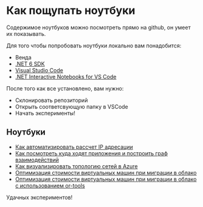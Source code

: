 # Как пощупать ноутбуки

Содержимое ноутбуков можно посмотреть прямо на github, он умеет их показывать.

Для того чтобы попробовать ноутбуки локально вам понадобится:

- Венда
- [.NET 6 SDK](https://dotnet.microsoft.com/en-us/download/dotnet/6.0)
- [Visual Studio Code](https://code.visualstudio.com/)
- [.NET Interactive Notebooks for VS Code](https://marketplace.visualstudio.com/items?itemName=ms-dotnettools.dotnet-interactive-vscode)

После того как все установлено, вам нужно:

- Склонировать репозиторий
- Открыть соответсвующую папку в VSCode
- Начать эксперименты!

## Ноутбуки

- [Как автоматизировать рассчет IP адресации](./ipmgmt.ipynb)
- [Как посмотреть куда ходят приложения и построить граф взаимодействий](./analyze-sysmon-events.ipynb)
- [Как визуализировать топологию сетей в Azure](./vnet-topology-visualization.ipynb)
- [Оптимизация стоимости виртуальных машин при миграции в облако](./vmOptimization-basics.ipynb)
- [Оптимизация стоимости виртуальных машин при миграции в облако с использованием or-tools](./vmOptimization-or-tools.ipynb)

Удачных экспериментов!
